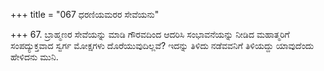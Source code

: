 +++
title = "067 ಧರಣಿಯಮರರ ಸೇವೆಯನು"

+++
67. ಬ್ರಾಹ್ಮಣರ ಸೇವೆಯನ್ನು ಮಾಡಿ ಗೌರವದಿಂದ ಆದರಿಸಿ ಸಂಭಾವನೆಯನ್ನು ನೀಡಿದ ಮಹಾತ್ಮರಿಗೆ ಸಂಪದ್ಯುಕ್ತವಾದ ಸ್ವರ್ಗ ಮೋಕ್ಷಗಳು ದೊರೆಯುವುದಿಲ್ಲವೆ? ಇದನ್ನು ತಿಳಿದು ನಡೆವವನಿಗೆ ತಿಳಿಯದ್ದು ಯಾವುದೆಂದು ಹೇಳಿದನು ಮುನಿ.